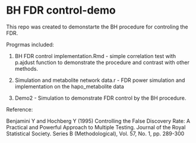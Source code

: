 # BH FDR control-demo

This repo was created to demonstarte the BH procedure for controling the FDR.

Progrmas included:

1. BH FDR control implementation.Rmd - simple correlation test with p.ajdust function to demonstrate the procedure and contrast with other methods.

2. Simulation and metabolite network data.r - FDR power simulation and implementation on the hapo_metabolite data

3. Demo2 - Simulation to demonstrate FDR control by the BH procedure.


Reference:

Benjamini Y and Hochberg Y (1995) Controlling the False Discovery Rate: A Practical and Powerful Approach to Multiple Testing. 
Journal of the Royal Statistical Society. Series B (Methodological), Vol. 57, No. 1, pp. 289-300
